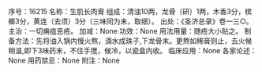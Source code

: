 序号：16215
名称：生肌长肉膏
组成：清油10两，龙骨（研）1两，木香3分，槟榔3分，黄连（去须）3分（三味同为末，取细）。
出处：《圣济总录》卷一三○。
主治：一切痈疽恶疮。
加减：None
功效：None
用法用量：随疮大小贴之。
制备方法：先将油入锅内慢火熬，滴水成珠子,下龙骨末。更熬如稀膏则止，去火候稍温,即下3味药末，不住手搅，候冷，以瓷盒内收。
临床应用：None
各家论述：None
用药禁忌：None
附注：None
